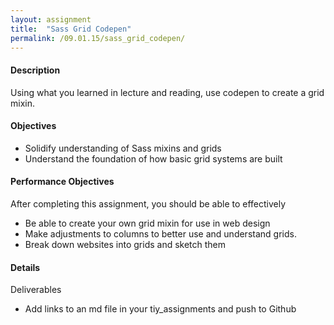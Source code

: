 ```yaml
---
layout: assignment
title:  "Sass Grid Codepen"
permalink: /09.01.15/sass_grid_codepen/
---
```

#### Description
Using what you learned in lecture and reading, use codepen to create a grid mixin.

#### Objectives
- Solidify understanding of Sass mixins and grids
- Understand the foundation of how basic grid systems are built

#### Performance Objectives
After completing this assignment, you should be able to effectively
- Be able to create your own grid mixin for use in web design
- Make adjustments to columns to better use and understand grids.
- Break down websites into grids and sketch them

#### Details
Deliverables
- Add links to an md file in your tiy_assignments and push to Github
